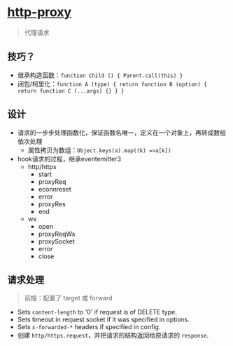 # [http-proxy](https://github.com/nodejitsu/node-http-proxy)
> 代理请求


## 技巧？
- 继承构造函数：`function Child () { Parent.call(this) }`
- 闭包/柯里化：`function A (type) { return function B (option) { return function C (...args) {} } }`

## 设计
- 请求的一步步处理函数化，保证函数名唯一，定义在一个对象上，再转成数组依次处理
    - 属性拷贝为数组：`Object.keys(a).map((k) =>a[k])`
- hook请求的过程，继承eventemitter3
    - http/https
        - start
        - proxyReq
        - econnreset
        - error
        - proxyRes
        - end
    - wx
        - open
        - proxyReqWs
        - proxySocket
        - error
        - close


## 请求处理
> 前提：配置了 target 或 forward

- Sets `content-length` to '0' if request is of DELETE type.
- Sets timeout in request socket if it was specified in options.
- Sets `x-forwarded-*` headers if specified in config.
- 创建 `http/https.request`，并把请求的结构返回给原请求的 `response`.



